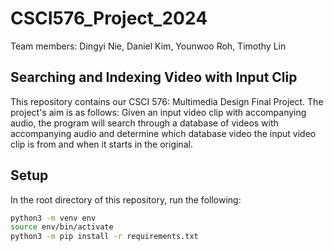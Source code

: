 # CSCI576_Project_2024

Team members: Dingyi Nie, Daniel Kim, Younwoo Roh, Timothy Lin

## Searching and Indexing Video with Input Clip
This repository contains our CSCI 576: Multimedia Design Final Project. The project's aim is as follows: Given an input video clip with accompanying audio, the program will search through a database of videos with accompanying audio and determine which database video the input video clip is from and when it starts in the original.

## Setup
In the root directory of this repository, run the following:

```bash
python3 -m venv env
source env/bin/activate
python3 -m pip install -r requirements.txt
```